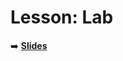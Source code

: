 <!-- .slide: data-background="./Images/header.svg" data-background-repeat="none" data-background-size="40% 40%" data-background-position="center 10%" class="header" -->
# Lesson: Lab

<!-- Put a link to the slides so that students can find them -->

➡️ [**Slides**](https://docs.google.com/presentation/d/12TbI0i9npgna_aOeogmZWnxcAnvwNBnz1zgVfMqwgz4/edit?usp=sharing)

<!-- > -->

